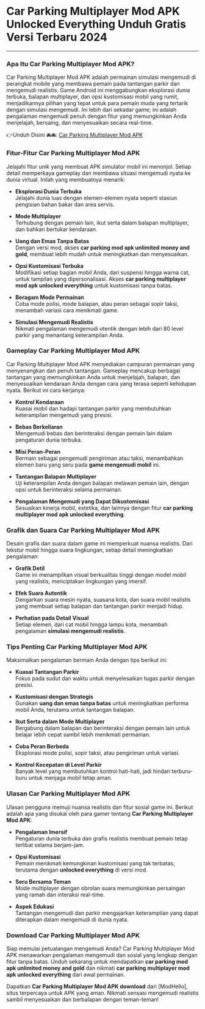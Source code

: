 # Car Parking Multiplayer Mod APK Unlocked Everything Unduh Gratis Versi Terbaru 2024

---

### Apa Itu Car Parking Multiplayer Mod APK?

Car Parking Multiplayer Mod APK adalah permainan simulasi mengemudi di perangkat mobile yang membawa pemain pada tantangan parkir dan mengemudi realistis. Game Android ini menggabungkan eksplorasi dunia terbuka, balapan multiplayer, dan opsi kustomisasi mobil yang rumit, menjadikannya pilihan yang tepat untuk para pemain muda yang tertarik dengan simulasi mengemudi. Ini lebih dari sekadar game; ini adalah pengalaman mengemudi penuh dengan fitur yang memungkinkan Anda menjelajah, bersaing, dan menyesuaikan secara real-time.


👉Unduh Disini 🚘🚘: [Car Parking Multiplayer Mod APK](https://modhello.com/car-parking-multiplayer/)

### Fitur-Fitur Car Parking Multiplayer Mod APK

Jelajahi fitur unik yang membuat APK simulator mobil ini menonjol. Setiap detail memperkaya gameplay dan membawa situasi mengemudi nyata ke dunia virtual. Inilah yang membuatnya menarik:

- **Eksplorasi Dunia Terbuka**  
  Jelajahi dunia luas dengan elemen-elemen nyata seperti stasiun pengisian bahan bakar dan area servis.

- **Mode Multiplayer**  
  Terhubung dengan pemain lain, ikut serta dalam balapan multiplayer, dan bahkan bertukar kendaraan.

- **Uang dan Emas Tanpa Batas**  
  Dengan versi mod, akses **car parking mod apk unlimited money and gold**, membuat lebih mudah untuk meningkatkan dan menyesuaikan.

- **Opsi Kustomisasi Terbuka**  
  Modifikasi setiap bagian mobil Anda, dari suspensi hingga warna cat, untuk tampilan yang dipersonalisasi. Akses **car parking multiplayer mod apk unlocked everything** untuk kustomisasi tanpa batas.

- **Beragam Mode Permainan**  
  Coba mode polisi, mode balapan, atau peran sebagai sopir taksi, menambah variasi cara menikmati game.

- **Simulasi Mengemudi Realistis**  
  Nikmati pengalaman mengemudi otentik dengan lebih dari 80 level parkir yang menantang keterampilan Anda.

### Gameplay Car Parking Multiplayer Mod APK

Car Parking Multiplayer Mod APK menyediakan campuran permainan yang menyenangkan dan penuh tantangan. Gameplay mencakup berbagai tantangan yang memungkinkan Anda untuk menjelajah, balapan, dan menyesuaikan kendaraan Anda dengan cara yang terasa seperti kehidupan nyata. Berikut ini cara kerjanya:

- **Kontrol Kendaraan**  
  Kuasai mobil dan hadapi tantangan parkir yang membutuhkan keterampilan mengemudi yang presisi.

- **Bebas Berkeliaran**  
  Mengemudi bebas dan berinteraksi dengan pemain lain dalam pengaturan dunia terbuka.

- **Misi Peran-Peran**  
  Bermain sebagai pengemudi pengiriman atau taksi, menambahkan elemen baru yang seru pada **game mengemudi mobil** ini.

- **Tantangan Balapan Multiplayer**  
  Uji keterampilan Anda dengan balapan melawan pemain lain, dengan opsi untuk berinteraksi selama permainan.

- **Pengalaman Mengemudi yang Dapat Dikustomisasi**  
  Sesuaikan kinerja mobil, estetika, dan lainnya dengan fitur **car parking multiplayer mod apk unlocked everything**.

### Grafik dan Suara Car Parking Multiplayer Mod APK

Desain grafis dan suara dalam game ini memperkuat nuansa realistis. Dari tekstur mobil hingga suara lingkungan, setiap detail meningkatkan pengalaman:

- **Grafik Detil**  
  Game ini menampilkan visual berkualitas tinggi dengan model mobil yang realistis, menciptakan lingkungan yang imersif.

- **Efek Suara Autentik**  
  Dengarkan suara mesin nyata, suasana kota, dan suara mobil realistis yang membuat setiap balapan dan tantangan parkir menjadi hidup.

- **Perhatian pada Detail Visual**  
  Setiap elemen, dari cat mobil hingga lampu kota, menambah pengalaman **simulasi mengemudi realistis**.

### Tips Penting Car Parking Multiplayer Mod APK

Maksimalkan pengalaman bermain Anda dengan tips berikut ini:

- **Kuasai Tantangan Parkir**  
  Fokus pada sudut dan waktu untuk menyelesaikan tugas parkir dengan presisi.

- **Kustomisasi dengan Strategis**  
  Gunakan **uang dan emas tanpa batas** untuk meningkatkan performa mobil Anda, terutama untuk tantangan balapan.

- **Ikut Serta dalam Mode Multiplayer**  
  Bergabung dalam balapan dan berinteraksi dengan pemain lain untuk belajar lebih cepat sambil lebih menikmati permainan.

- **Coba Peran Berbeda**  
  Eksplorasi mode polisi, sopir taksi, atau pengiriman untuk variasi.

- **Kontrol Kecepatan di Level Parkir**  
  Banyak level yang membutuhkan kontrol hati-hati, jadi hindari terburu-buru untuk menjaga mobil tetap aman.

### Ulasan Car Parking Multiplayer Mod APK

Ulasan pengguna memuji nuansa realistis dan fitur sosial game ini. Berikut adalah apa yang disukai oleh para gamer tentang **Car Parking Multiplayer Mod APK**:

- **Pengalaman Imersif**  
  Pengaturan dunia terbuka dan grafis realistis membuat pemain tetap terlibat selama berjam-jam.

- **Opsi Kustomisasi**  
  Pemain menikmati kemungkinan kustomisasi yang tak terbatas, terutama dengan **unlocked everything** di versi mod.

- **Seru Bersama Teman**  
  Mode multiplayer dengan obrolan suara memungkinkan persaingan yang ramah dan interaksi real-time.

- **Aspek Edukasi**  
  Tantangan mengemudi dan parkir mengajarkan keterampilan yang dapat diterapkan dalam mengemudi di dunia nyata.

### Download Car Parking Multiplayer Mod APK

Siap memulai petualangan mengemudi Anda? Car Parking Multiplayer Mod APK menawarkan pengalaman mengemudi dan sosial yang lengkap dengan fitur tanpa batas. Unduh sekarang untuk mendapatkan **car parking mod apk unlimited money and gold** dan nikmati **car parking multiplayer mod apk unlocked everything** dari awal permainan.

Dapatkan **Car Parking Multiplayer Mod APK download** dari [ModHello], situs terpercaya untuk APK yang aman. Nikmati sensasi mengemudi realistis sambil menyesuaikan dan berbalapan dengan teman-teman!
